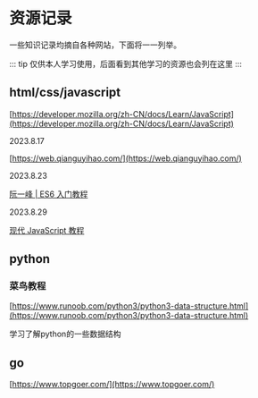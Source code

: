 # 资源记录
一些知识记录均摘自各种网站，下面将一一列举。

::: tip
仅供本人学习使用，后面看到其他学习的资源也会列在这里
:::

## html/css/javascript
[https://developer.mozilla.org/zh-CN/docs/Learn/JavaScript](https://developer.mozilla.org/zh-CN/docs/Learn/JavaScript)

2023.8.17

[https://web.qianguyihao.com/](https://web.qianguyihao.com/)

2023.8.23

[阮一峰 | ES6 入门教程](https://es6.ruanyifeng.com/)

2023.8.29

[现代 JavaScript 教程](https://zh.javascript.info/)

## python

### 菜鸟教程

[https://www.runoob.com/python3/python3-data-structure.html](https://www.runoob.com/python3/python3-data-structure.html)

学习了解python的一些数据结构


## go
[https://www.topgoer.com/](https://www.topgoer.com/)
